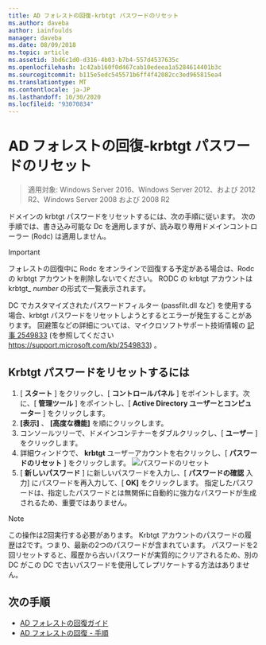 ```yaml
---
title: AD フォレストの回復-krbtgt パスワードのリセット
ms.author: daveba
author: iainfoulds
manager: daveba
ms.date: 08/09/2018
ms.topic: article
ms.assetid: 3bd6c1d0-d316-4b03-b7b4-557d4537635c
ms.openlocfilehash: 1c42ab160f0d467cab10edeea1a5284614401b3c
ms.sourcegitcommit: b115e5edc545571b6ff4f42082cc3ed965815ea4
ms.translationtype: MT
ms.contentlocale: ja-JP
ms.lasthandoff: 10/30/2020
ms.locfileid: "93070834"
---
```

# <a name="ad-forest-recovery---resetting-the-krbtgt-password"></a>AD フォレストの回復-krbtgt パスワードのリセット

>適用対象: Windows Server 2016、Windows Server 2012、および 2012 R2、Windows Server 2008 および 2008 R2

ドメインの krbtgt パスワードをリセットするには、次の手順に従います。 次の手順では、書き込み可能な Dc を適用しますが、読み取り専用ドメインコントローラー (Rodc) は適用しません。

> [!IMPORTANT]
> フォレストの回復中に Rodc をオンラインで回復する予定がある場合は、Rodc の krbtgt アカウントを削除しないでください。 RODC の krbtgt アカウントは krbtgt_ *number* の形式で一覧表示されます。
>
> DC でカスタマイズされたパスワードフィルター (passfilt.dll など) を使用する場合、krbtgt パスワードをリセットしようとするとエラーが発生することがあります。 回避策などの詳細については、マイクロソフトサポート技術情報の [記事 2549833](https://support.microsoft.com/kb/2549833) (を参照してください https://support.microsoft.com/kb/2549833) 。

## <a name="to-reset-the-krbtgt-password"></a>Krbtgt パスワードをリセットするには

1. [ **スタート** ] をクリックし、[ **コントロールパネル** ] をポイントします。次に、[ **管理ツール** ] をポイントし、[ **Active Directory ユーザーとコンピューター** ] をクリックします。
2. **[表示]** 、 **[高度な機能]** を順にクリックします。
3. コンソールツリーで、ドメインコンテナーをダブルクリックし、[ **ユーザー** ] をクリックします。
4. 詳細ウィンドウで、 **krbtgt** ユーザーアカウントを右クリックし、[ **パスワードのリセット** ] をクリックします。
   ![パスワードのリセット](media/AD-Forest-Recovery-Resetting-the-krbtgt-password/resetpass1.png)
5. [ **新しいパスワード** ] に新しいパスワードを入力し、[ **パスワードの確認** 入力] にパスワードを再入力して、[ **OK]** をクリックします。 指定したパスワードは、指定したパスワードとは無関係に自動的に強力なパスワードが生成されるため、重要ではありません。

> [!NOTE]
> この操作は2回実行する必要があります。 Krbtgt アカウントのパスワードの履歴は2です。つまり、最新の2つのパスワードが含まれています。 パスワードを2回リセットすると、履歴から古いパスワードが実質的にクリアされるため、別の DC がこの DC で古いパスワードを使用してレプリケートする方法はありません。

## <a name="next-steps"></a>次の手順

- [AD フォレストの回復ガイド](AD-Forest-Recovery-Guide.md)
- [AD フォレストの回復 - 手順](AD-Forest-Recovery-Procedures.md)
